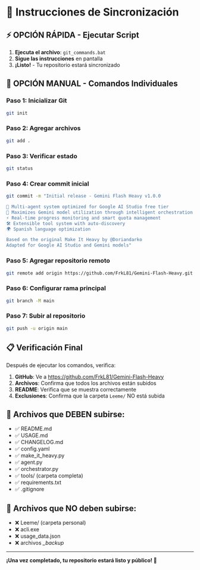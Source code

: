 # 🚀 Instrucciones de Sincronización

## ⚡ OPCIÓN RÁPIDA - Ejecutar Script
1. **Ejecuta el archivo**: `git_commands.bat`
2. **Sigue las instrucciones** en pantalla
3. **¡Listo!** - Tu repositorio estará sincronizado

## 🔧 OPCIÓN MANUAL - Comandos Individuales

### Paso 1: Inicializar Git
```bash
git init
```

### Paso 2: Agregar archivos
```bash
git add .
```

### Paso 3: Verificar estado
```bash
git status
```

### Paso 4: Crear commit inicial
```bash
git commit -m "Initial release - Gemini Flash Heavy v1.0.0

🚀 Multi-agent system optimized for Google AI Studio free tier
🎯 Maximizes Gemini model utilization through intelligent orchestration
⚡ Real-time progress monitoring and smart quota management
🛠️ Extensible tool system with auto-discovery
🌍 Spanish language optimization

Based on the original Make It Heavy by @Doriandarko
Adapted for Google AI Studio and Gemini models"
```

### Paso 5: Agregar repositorio remoto
```bash
git remote add origin https://github.com/FrkL81/Gemini-Flash-Heavy.git
```

### Paso 6: Configurar rama principal
```bash
git branch -M main
```

### Paso 7: Subir al repositorio
```bash
git push -u origin main
```

## 📋 Verificación Final

Después de ejecutar los comandos, verifica:
1. **GitHub**: Ve a https://github.com/FrkL81/Gemini-Flash-Heavy
2. **Archivos**: Confirma que todos los archivos están subidos
3. **README**: Verifica que se muestra correctamente
4. **Exclusiones**: Confirma que la carpeta `Leeme/` NO está subida

## 🎯 Archivos que DEBEN subirse:
- ✅ README.md
- ✅ USAGE.md  
- ✅ CHANGELOG.md
- ✅ config.yaml
- ✅ make_it_heavy.py
- ✅ agent.py
- ✅ orchestrator.py
- ✅ tools/ (carpeta completa)
- ✅ requirements.txt
- ✅ .gitignore

## 🚫 Archivos que NO deben subirse:
- ❌ Leeme/ (carpeta personal)
- ❌ acli.exe
- ❌ usage_data.json
- ❌ archivos *_backup*

---

**¡Una vez completado, tu repositorio estará listo y público! 🎉**